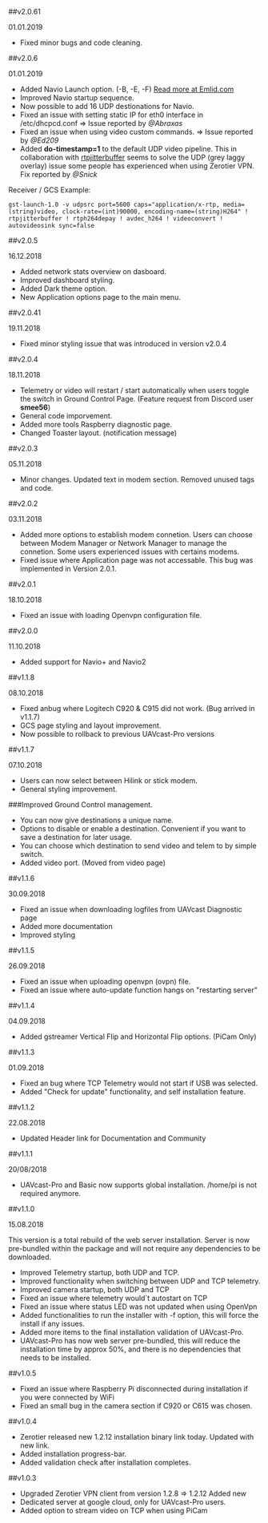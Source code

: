 

##v2.0.61

01.01.2019

* Fixed minor bugs and code cleaning.


##v2.0.6

01.01.2019

* Added Navio Launch option. (-B, -E, -F) [Read more at Emlid.com](https://docs.emlid.com/navio2/common/ardupilot/installation-and-running/#specifying-launching-options)
* Improved Navio startup sequence.
* Now possible to add 16 UDP destionations for Navio.
* Fixed an issue with setting static IP for eth0 interface in /etc/dhcpcd.conf => Issue reported by *@Abraxas*
* Fixed an issue when using video custom commands. => Issue reported by *@Ed209*
* Added **do-timestamp=1** to the default UDP video pipeline. This in collaboration with [rtpjitterbuffer](https://gstreamer.freedesktop.org/data/doc/gstreamer/head/gst-plugins-good/html/gst-plugins-good-plugins-rtpjitterbuffer.html) seems to solve the UDP (grey laggy overlay) issue some people has experienced when using Zerotier VPN. Fix reported by *@Snick*

Receiver / GCS Example: 

`gst-launch-1.0 -v udpsrc port=5600 caps="application/x-rtp, media=(string)video, clock-rate=(int)90000, encoding-name=(string)H264" ! rtpjitterbuffer ! rtph264depay ! avdec_h264 ! videoconvert ! autovideosink sync=false` 


##v2.0.5

16.12.2018

* Added network stats overview on dasboard. 
* Improved dashboard styling.
* Added Dark theme option.
* New Application options page to the main menu.

##v2.0.41

19.11.2018

* Fixed minor styling issue that was introduced in version v2.0.4

##v2.0.4

18.11.2018

* Telemetry or video will restart / start automatically when users toggle the switch in Ground Control Page. (Feature request from Discord user **smee56**)
* General code imporvement.
* Added more tools Raspberry diagnostic page.
* Changed Toaster layout. (notification message)

##v2.0.3

05.11.2018

* Minor changes.  Updated text in modem section. Removed unused tags and code.

##v2.0.2

03.11.2018

* Added more options to establish modem connetion. Users can choose between Modem Manager or Network Manager to manage the connetion.
  Some users experienced issues with certains modems.
* Fixed issue where Application page was not accessable. This bug was implemented in Version 2.0.1.

##v2.0.1

18.10.2018

* Fixed an issue with loading Openvpn configuration file.

##v2.0.0

11.10.2018

* Added support for Navio+ and Navio2

##v1.1.8

08.10.2018

* Fixed anbug where Logitech C920 & C915 did not work.  (Bug arrived in v1.1.7) 
* GCS page styling and layout improvement.
* Now possible to rollback to previous UAVcast-Pro versions

##v1.1.7

07.10.2018

* Users can now select between Hilink or stick modem. 
* General styling improvement.

###Improved Ground Control management. 
* You can now give destinations a unique name. 
* Options to disable or enable a destination. Convenient if you want to save a destination for later usage.
* You can choose which destination to send video and telem to by simple switch.
* Added video port. (Moved from video page)

##v1.1.6

30.09.2018

* Fixed an issue when downloading logfiles from UAVcast Diagnostic page
* Added more documentation
* Improved styling

##v1.1.5

26.09.2018

* Fixed an issue when uploading openvpn (ovpn) file.
* Fixed an issue where auto-update function hangs on "restarting server"

##v1.1.4

04.09.2018

* Added gstreamer Vertical Flip and Horizontal Flip options. (PiCam Only)

##v1.1.3

01.09.2018

* Fixed an bug where TCP Telemetry would not start if USB was selected.
* Added "Check for update" functionality, and self installation feature.

##v1.1.2

22.08.2018

* Updated Header link for Documentation and Community

##v1.1.1

20/08/2018

* UAVcast-Pro and Basic now supports global installation. /home/pi is not required anymore.

##v1.1.0

15.08.2018

This version is a total rebuild of the web server installation. Server is now pre-bundled within the package and will not require any dependencies to be downloaded.

* Improved Telemetry startup, both UDP and TCP.
* Improved functionality when switching between UDP and TCP telemetry.
* Improved camera startup, both UDP and TCP
* Fixed an issue where telemetry would`t autostart on TCP
* Fixed an issue where status LED was not updated when using OpenVpn
* Added functionalities to run the installer with -f option, this will force the install if any issues.
* Added more items to the final installation validation of UAVcast-Pro.
* UAVcast-Pro has now web server pre-bundled, this will reduce the installation time by approx 50%, and there is no dependencies that needs to be installed.

##v1.0.5

* Fixed an issue where Raspberry Pi disconnected during installation if you were connected by WiFi
* Fixed an small bug in the camera section if C920 or C615 was chosen.

##v1.0.4

* Zerotier released new 1.2.12 installation binary link today. Updated with new link.
* Added installation progress-bar.
* Added validation check after installation completes.

##v1.0.3

* Upgraded Zerotier VPN client from version 1.2.8 => 1.2.12 Added new
* Dedicated server at google cloud, only for UAVcast-Pro users.
* Added option to stream video on TCP when using PiCam